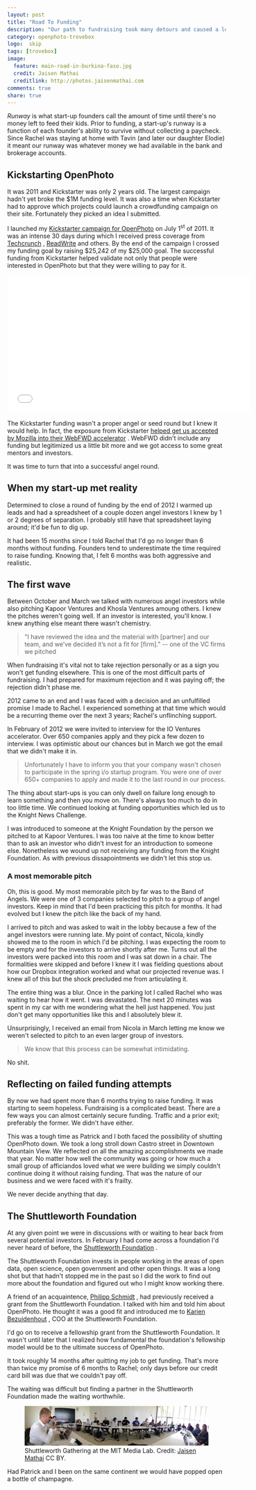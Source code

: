 ```yaml
---
layout: post
title: "Road To Funding"
description: "Our path to fundraising took many detours and caused a lot more stress than I imagined."
category: openphoto-trovebox
logo:  skip
tags: [trovebox]
image:
  feature: main-road-in-burkina-faso.jpg
  credit: Jaisen Mathai
  creditlink: http://photos.jaisenmathai.com
comments: true
share: true
---
```


*Runway* is what start-up founders call the amount of time until there's no money left to feed their kids. Prior to funding, a start-up's runway is a function of each founder's ability to survive without collecting a paycheck. Since Rachel was staying at home with Tavin (and later our daughter Elodie) it meant our runway was whatever money we had available in the bank and brokerage accounts.

## Kickstarting OpenPhoto

It was 2011 and Kickstarter was only 2 years old. The largest campaign hadn't yet broke the $1M funding level. It was also a time when Kickstarter had to approve which projects could launch a crowdfunding campaign on their site. Fortunately they picked an idea I submitted.

I launched my [Kickstarter campaign for OpenPhoto](https://www.kickstarter.com/projects/jmathai/openphoto-a-photo-service-for-your-s3-or-dropbox-a) <small><i class="icon-external-link"></i></small> on July 1<sup>st</sup> of 2011. It was an intense 30 days during which I received press coverage from [Techcrunch](http://techcrunch.com/2011/06/29/former-yahoo-engineer-quits-to-build-a-flickr-killer-on-kickstarter/) <small><i class="icon-external-link"></i></small>, [ReadWrite](http://readwrite.com/2011/06/20/save_your_photos_to_amazon_or_dropbox_with_app_pla) <small><i class="icon-external-link"></i></small> and others. By the end of the campaign I crossed my funding goal by raising $25,242 of my $25,000 goal. The successful funding from Kickstarter helped validate not only that people were interested in OpenPhoto but that they were willing to pay for it.

<iframe width="560" height="315" src="//www.youtube.com/embed/DO5PSaB8LYs?rel=0" frameborder="0" allowfullscreen></iframe>

The Kickstarter funding wasn't a proper angel or seed round but I knew it would help. In fact, the exposure from Kickstarter [helped get us accepted by Mozilla into their WebFWD accelerator](http://blog.webfwd.org/post/9300091721/webfwd-welcomes-the-first-fellows) <small><i class="icon-external-link"></i></small>. WebFWD didn't include any funding but legitimized us a little bit more and we got access to some great mentors and investors.

It was time to turn that into a successful angel round.

## When my start-up met reality

Determined to close a round of funding by the end of 2012 I warmed up leads and had a spreadsheet of a couple dozen angel investors I knew by 1 or 2 degrees of separation. I probably still have that spreadsheet laying around; it'd be fun to dig up.

It had been 15 months since I told Rachel that I'd go no longer than 6 months without funding. Founders tend to underestimate the time required to raise funding. Knowing that, I felt 6 months was both aggressive and realistic.

## <a name="first-wave"></a>The first wave

Between October and March we talked with numerous angel investors while also pitching Kapoor Ventures and Khosla Ventures amoung others. I knew the pitches weren't going well. If an investor is interested, you'll know. I knew anything else meant there wasn't chemistry.

> "I have reviewed the idea and the material with [partner] and our team, and we’ve decided it’s not a fit for [firm]." -- one of the VC firms we pitched

When fundraising it's vital not to take rejection personally or as a sign you won't get funding elsewhere. This is one of the most difficult parts of fundraising. I had prepared for maximum rejection and it was paying off; the rejection didn't phase me.

2012 came to an end and I was faced with a decision and an unfulfilled promise I made to Rachel. I experienced something at that time which would be a recurring theme over the next 3 years; Rachel's unflinching support.

In February of 2012 we were invited to interview for the IO Ventures accelerator. Over 650 companies apply and they pick a few dozen to interview. I was optimistic about our chances but in March we got the email that we didn't make it in.

> Unfortunately I have to inform you that your company wasn't chosen to participate in the spring i/o startup program.  You were one of over 650+ companies to apply and made it to the last round in our process.

The thing about start-ups is you can only dwell on failure long enough to learn something and then you move on. There's always too much to do in too little time. We continued looking at funding opportunities which led us to the Knight News Challenge.

I was introduced to someone at the Knight Foundation by the person we pitched to at Kapoor Ventures. I was too naive at the time to know better than to ask an investor who didn't invest for an introduction to someone else. Nonetheless we wound up not receiving any funding from the Knight Foundation. As with previous dissapointments we didn't let this stop us.

### A most memorable pitch

Oh, this is good. My most memorable pitch by far was to the Band of Angels. We were one of 3 companies selected to pitch to a group of angel investors. Keep in mind that I'd been practicing this pitch for months. It had evolved but I knew the pitch like the back of my hand.

I arrived to pitch and was asked to wait in the lobby because a few of the angel investors were running late. My point of contact, Nicola, kindly showed me to the room in which I'd be pitching. I was expecting the room to be empty and for the investors to arrive shortly after me. Turns out all the investors were packed into this room and I was sat down in a chair. The formalities were skipped and before I knew it I was fielding questions about how our Dropbox integration worked and what our projected revenue was. I knew all of this but the shock precluded me from articulating it.

The entire thing was a blur. Once in the parking lot I called Rachel who was waiting to hear how it went. I was devastated. The next 20 minutes was spent in my car with me wondering what the hell just happened. You just don't get many opportunities like this and I absolutely blew it.

Unsurprisingly, I received an email from Nicola in March letting me know we weren't selected to pitch to an even larger group of investors.

> We know that this process can be somewhat intimidating.

No shit.

## <a name="failed"></a>Reflecting on failed funding attempts

By now we had spent more than 6 months trying to raise funding. It was starting to seem hopeless. Fundraising is a complicated beast. There are a few ways you can almost certainly secure funding. Traffic and a prior exit; preferably the former. We didn't have either.

This was a tough time as Patrick and I both faced the possibility of shutting OpenPhoto down.  We took a long stroll down Castro street in Downtown Mountain View. We reflected on all the amazing accomplishments we made that year. No matter how well the community was going or how much a small group of afficiandos loved what we were building we simply couldn't continue doing it without raising funding. That was the nature of our business and we were faced with it's frailty.

We never decide anything that day.

## The Shuttleworth Foundation

At any given point we were in discussions with or waiting to hear back from several potential investors. In February I had come across a foundation I'd never heard of before, the [Shuttleworth Foundation](https://www.shuttleworthfoundation.org/) <small><i class="icon-external-link"></i></small>.

The Shuttleworth Foundation invests in people working in the areas of open data, open science, open government and other open things. It was a long shot but that hadn't stopped me in the past so I did the work to find out more about the foundation and figured out who I might know working there.

A friend of an acquaintence, [Philipp Schmidt](http://www.media.mit.edu/people/ps1) <small><i class="icon-external-link"></i></small>, had previously received a grant from the Shuttleworth Foundation. I talked with him and told him about OpenPhoto. He thought it was a good fit and introduced me to [Karien Bezuidenhout](https://www.shuttleworthfoundation.org/about-us/team/karien-bezuidenhout-chief-operating-officer/) <small><i class="icon-external-link"></i></small>, COO at the Shuttleworth Foundation.

I'd go on to receive a fellowship grant from the Shuttleworth Foundation. It wasn't until later that I realized how fundamental the foundation's fellowship model would be to the ultimate success of OpenPhoto.

It took roughly 14 months after quitting my job to get funding. That's more than twice my promise of 6 months to Rachel; only days before our credit card bill was due that we couldn't pay off.

The waiting was difficult but finding a partner in the Shuttleworth Foundation made the waiting worthwhile.

<figure>
	<img src="/images/photos/2013-05-27-shuttleworth-gathering-mit-media-lab.jpg" alt="image" /></a>
	<figcaption>Shuttleworth Gathering at the MIT Media Lab. Credit: <a href="/">Jaisen Mathai</a> CC BY.</figcaption>
</figure>

Had Patrick and I been on the same continent we would have popped open a bottle of champagne.
